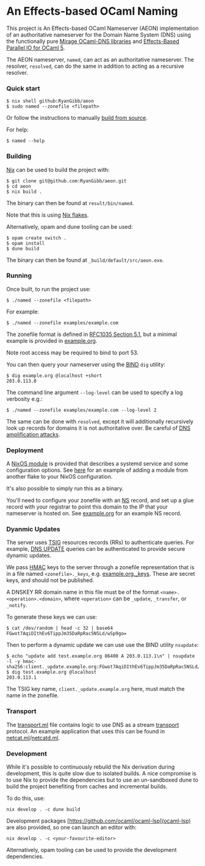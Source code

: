 
# An Effects-based OCaml Naming

This project is An Effects-based OCaml Nameserver (AEON) implementation of an authoritative nameserver for the Domain Name System (DNS) using the functionally pure [Mirage OCaml-DNS libraries](https://github.com/mirage/ocaml-dns) and [Effects-Based Parallel IO for OCaml 5](https://github.com/ocaml-multicore/eio).

The AEON nameserver, `named`, can act as an authoritative nameserver.
The resolver, `resolved`, can do the same in addition to acting as a recursive resolver.

### Quick start

```
$ nix shell github:RyanGibb/aeon
$ sudo named --zonefile <filepath>
```

Or follow the instructions to manually [build from source](#building).

For help:
```
$ named --help
```

### Building

[Nix](https://nixos.org) can be used to build the project with:

```
$ git clone git@github.com:RyanGibb/aeon.git
$ cd aeon
$ nix build .
```

The binary can then be found at `result/bin/named`.

Note that this is using [Nix flakes](https://nixos.org/manual/nix/stable/command-ref/new-cli/nix3-flake.html).

Alternatively, opam and dune tooling can be used:
```
$ opam create switch .
$ opam install
$ dune build
```

The binary can then be found at `_build/default/src/aeon.exe`.

### Running

Once built, to run the project use:

```
$ ./named --zonefile <filepath>
```

For example:
```
$ ./named --zonefile examples/example.com
```

The zonefile format is defined in [RFC1035 Section 5.1](https://datatracker.ietf.org/doc/html/rfc1035#section-5.1), but a minimal example is provided in [example.org](./example/example.org).

Note root access may be required to bind to port 53.

You can then query your nameserver using the [BIND](https://www.isc.org/bind/) `dig` utility:
```
$ dig example.org @localhost +short
203.0.113.0
```

The command line argument `--log-level` can be used to specify a log verbosity e.g.:
```
$ ./named --zonefile examples/example.com --log-level 2
```

The same can be done with `resolved`, except it will additionally recursively look up records for domains it is not authoritative over.
Be careful of [DNS amplification attacks](https://www.cloudflare.com/learning/ddos/dns-amplification-ddos-attack/).

### Deployment

A [NixOS module](https://nixos.org/manual/nixos/stable/index.html#sec-writing-modules) is provided that describes a systemd service and some configuration options. See [here](https://www.tweag.io/blog/2020-07-31-nixos-flakes/#adding-modules-from-third-party-flakes) for an example of adding a module from another flake to your NixOS configuration.

It's also possible to simply run this as a binary.

You'll need to configure your zonefile with an [NS](https://www.ietf.org/rfc/rfc1035.html#section-3.3.11) record, and set up a glue record with your registrar to point this domain to the IP that your nameserver is hosted on. See [example.org](./example/example.org) for an example NS record.

### Dyanmic Updates

The server uses [TSIG](https://www.rfc-editor.org/rfc/rfc2845) resources records (RRs) to authenticate queries. For example, [DNS UPDATE](https://www.rfc-editor.org/rfc/rfc2136) queries can be authenticated to provide secure dynamic updates.

We pass [HMAC](https://www.rfc-editor.org/rfc/rfc2104) keys to the server through a zonefile representation that is in a file named `<zonefile>._keys`, e.g. [example.org._keys](./example/example.org._keys). These are secret keys, and should not be published.

A DNSKEY RR domain name in this file must be of the format `<name>.<operation>.<domain>`, where `<operation>` can be `_update`, `_transfer`, or `_notify`.

To generate these keys we can use:
```
$ cat /dev/random | head -c 32 | base64
FGwot7AqiDIthEv6TippJm35DaRpRac5NSLd/wSp9go=
```

Then to perform a dynamic update we can use use the BIND utility `nsupdate`:
```
$ echo "update add test.example.org 86400 A 203.0.113.1\n" | nsupdate -l -y hmac-sha256:client._update.example.org:FGwot7AqiDIthEv6TippJm35DaRpRac5NSLd/wSp9go=
$ dig test.example.org @localhost
203.0.113.1
```

The TSIG key name, `client._update.example.org` here, must match the name in the zonefile.

### Transport

The [transport.ml](src/transport.ml) file contains logic to use DNS as a stream [transport](https://en.wikipedia.org/wiki/Transport_layer) protocol.
An example application that uses this can be found in [netcat.ml](bin/transport/netcat.ml)/[netcatd.ml](bin/transport/netcatd.ml).

### Development

While it's possible to continuously rebuild the Nix derivation during development, this is quite slow due to isolated builds. A nice compromise is to use Nix to provide the dependencies but to use an un-sandboxed dune to build the project benefiting from caches and incremental builds.

To do this, use:
```
nix develop . -c dune build
```

Development packages [https://github.com/ocaml/ocaml-lsp](ocaml-lsp) are also provided, so one can launch an editor with:
```
nix develop . -c <your-favourite-editor>
```

Alternatively, opam tooling can be used to provide the development dependencies.
